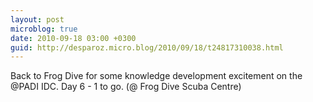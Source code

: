 ```yaml
---
layout: post
microblog: true
date: 2010-09-18 03:00 +0300
guid: http://desparoz.micro.blog/2010/09/18/t24817310038.html
---
```

Back to Frog Dive for some knowledge development excitement on the @PADI IDC. Day 6 - 1 to go. (@ Frog Dive Scuba Centre)
